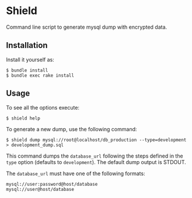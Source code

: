 # Shield

Command line script to generate mysql dump with encrypted data.

## Installation

Install it yourself as:

    $ bundle install
    $ bundle exec rake install

## Usage

To see all the options execute:

    $ shield help

To generate a new dump, use the following command:

    $ shield dump mysql://root@localhost/db_production --type=development > development_dump.sql

This command dumps the `database_url` following the steps defined in the `type`
option (defaults to `development`). The default dump output is STDOUT.

The `database_url` must have one of the following formats:

    mysql://user:password@host/database
    mysql://user@host/database
